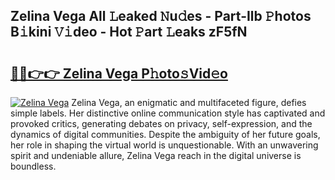 ## Zelina Vega All 𝙻eaked 𝙽u𝚍es - Part-Ilb 𝙿hotos B𝚒kini 𝚅𝚒deo - Hot 𝙿art 𝙻eaks zF5fN

# <h2><a href="http://ld6s4a.urlbe.top/?page=Zelina+Vega">🔗🔗👉👉 Zelina Vega P𝚑oto𝚜Vid𝚎o</a></h2>

[![Zelina Vega](https://i.imgur.com/eBuTRDB.gif)](http://ld6s4a.urlbe.top/?page=Zelina+Vega)
Zelina Vega, an enigmatic and multifaceted figure, defies simple labels. Her distinctive online communication style has captivated and provoked critics, generating debates on privacy, self-expression, and the dynamics of digital communities. Despite the ambiguity of her future goals, her role in shaping the virtual world is unquestionable. With an unwavering spirit and undeniable allure, Zelina Vega reach in the digital universe is boundless.
